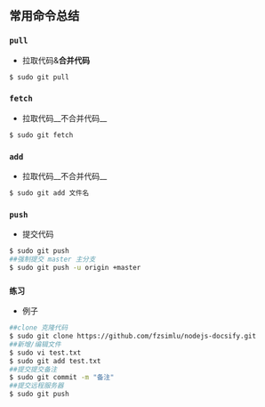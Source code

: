 ## 常用命令总结
### `pull`
- 拉取代码&__合并代码__
```bash
$ sudo git pull
```

### `fetch`
- 拉取代码__不合并代码__
```bash
$ sudo git fetch
```

### `add`
- 拉取代码__不合并代码__
```bash
$ sudo git add 文件名
```

### `push`
- 提交代码
```bash
$ sudo git push
##强制提交 master 主分支
$ sudo git push -u origin +master
```

### `练习`
- 例子
```bash
##clone 克隆代码
$ sudo git clone https://github.com/fzsimlu/nodejs-docsify.git
##新增/编辑文件
$ sudo vi test.txt
$ sudo git add test.txt
##提交提交备注
$ sudo git commit -m "备注"
##提交远程服务器
$ sudo git push
```

